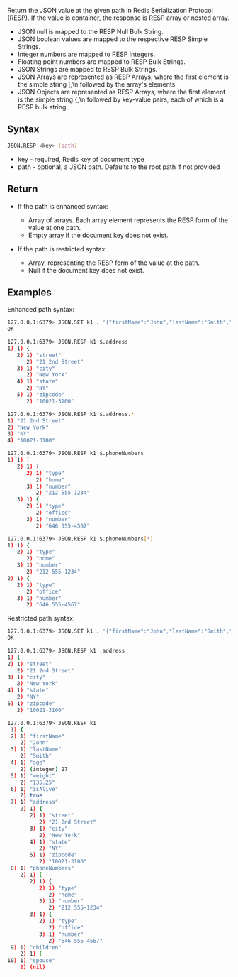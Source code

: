 Return the JSON value at the given path in Redis Serialization Protocol (RESP).
If the value is container, the response is RESP array or nested array.


* JSON null is mapped to the RESP Null Bulk String.
* JSON boolean values are mapped to the respective RESP Simple Strings.
* Integer numbers are mapped to RESP Integers.
* Floating point numbers are mapped to RESP Bulk Strings.
* JSON Strings are mapped to RESP Bulk Strings.
* JSON Arrays are represented as RESP Arrays, where the first element is the simple string [,\n  followed by the array's elements.
* JSON Objects are represented as RESP Arrays, where the first element is the simple string {,\n  followed by key-value pairs, each of which is a RESP bulk string.

## Syntax

```bash
JSON.RESP <key> [path]
```
* key - required, Redis key of document type
* path - optional, a JSON path. Defaults to the root path if not provided

## Return

* If the path is enhanced syntax:
    * Array of arrays. Each array element represents the RESP form of the value at one path.
    * Empty array if the document key does not exist.

* If the path is restricted syntax:
    * Array, representing the RESP form of the value at the path.
    * Null if the document key does not exist.

## Examples

Enhanced path syntax:

```bash
127.0.0.1:6379> JSON.SET k1 . '{"firstName":"John","lastName":"Smith","age":27,"weight":135.25,"isAlive":true,"address":{"street":"21 2nd Street","city":"New York","state":"NY","zipcode":"10021-3100"},"phoneNumbers":[{"type":"home","number":"212 555-1234"},{"type":"office","number":"646 555-4567"}],"children":[],"spouse":null}'
OK

127.0.0.1:6379> JSON.RESP k1 $.address
1) 1) {
   2) 1) "street"
      2) "21 2nd Street"
   3) 1) "city"
      2) "New York"
   4) 1) "state"
      2) "NY"
   5) 1) "zipcode"
      2) "10021-3100"

127.0.0.1:6379> JSON.RESP k1 $.address.*
1) "21 2nd Street"
2) "New York"
3) "NY"
4) "10021-3100"

127.0.0.1:6379> JSON.RESP k1 $.phoneNumbers
1) 1) [
   2) 1) {
      2) 1) "type"
         2) "home"
      3) 1) "number"
         2) "212 555-1234"
   3) 1) {
      2) 1) "type"
         2) "office"
      3) 1) "number"
         2) "646 555-4567"

127.0.0.1:6379> JSON.RESP k1 $.phoneNumbers[*]
1) 1) {
   2) 1) "type"
      2) "home"
   3) 1) "number"
      2) "212 555-1234"
2) 1) {
   2) 1) "type"
      2) "office"
   3) 1) "number"
      2) "646 555-4567"
```

Restricted path syntax:

```bash
127.0.0.1:6379> JSON.SET k1 . '{"firstName":"John","lastName":"Smith","age":27,"weight":135.25,"isAlive":true,"address":{"street":"21 2nd Street","city":"New York","state":"NY","zipcode":"10021-3100"},"phoneNumbers":[{"type":"home","number":"212 555-1234"},{"type":"office","number":"646 555-4567"}],"children":[],"spouse":null}'
OK

127.0.0.1:6379> JSON.RESP k1 .address
1) {
2) 1) "street"
   2) "21 2nd Street"
3) 1) "city"
   2) "New York"
4) 1) "state"
   2) "NY"
5) 1) "zipcode"
   2) "10021-3100"

127.0.0.1:6379> JSON.RESP k1
 1) {
 2) 1) "firstName"
    2) "John"
 3) 1) "lastName"
    2) "Smith"
 4) 1) "age"
    2) (integer) 27
 5) 1) "weight"
    2) "135.25"
 6) 1) "isAlive"
    2) true
 7) 1) "address"
    2) 1) {
       2) 1) "street"
          2) "21 2nd Street"
       3) 1) "city"
          2) "New York"
       4) 1) "state"
          2) "NY"
       5) 1) "zipcode"
          2) "10021-3100"
 8) 1) "phoneNumbers"
    2) 1) [
       2) 1) {
          2) 1) "type"
             2) "home"
          3) 1) "number"
             2) "212 555-1234"
       3) 1) {
          2) 1) "type"
             2) "office"
          3) 1) "number"
             2) "646 555-4567"
 9) 1) "children"
    2) 1) [
10) 1) "spouse"
    2) (nil)
```
